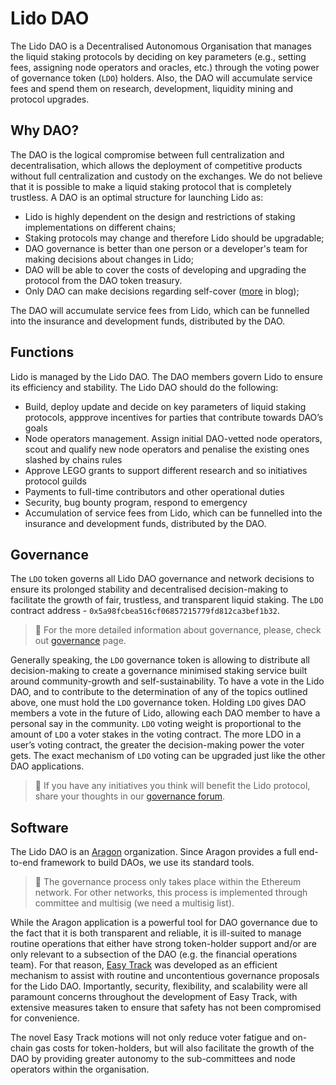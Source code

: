 # Lido DAO

The Lido DAO is a Decentralised Autonomous Organisation that manages the liquid staking protocols by deciding on key parameters (e.g., setting fees, assigning node operators and oracles, etc.) through the voting power of governance token (`LDO`) holders. Also, the DAO will accumulate service fees and spend them on research, development, liquidity mining and protocol upgrades. 

## Why DAO?

The DAO is the logical compromise between full centralization and decentralisation, which allows the deployment of competitive products without full centralization and custody on the exchanges. We do not believe that it is possible to make a liquid staking protocol that is completely trustless. A DAO is an optimal structure for launching Lido as:

- Lido is highly dependent on the design and restrictions of staking implementations on different chains; 
- Staking protocols may change and therefore Lido should be upgradable; 
- DAO governance is better than one person or a developer's team for making decisions about changes in Lido; 
- DAO will be able to cover the costs of developing and upgrading the protocol from the DAO token treasury. 
- Only DAO can make decisions regarding self-cover ([more](https://blog.lido.fi/offline-slashing-risks-are-self-cover-options-enough/) in blog);

The DAO will accumulate service fees from Lido, which can be funnelled into the insurance and development funds, distributed by the DAO.

## Functions

Lido is managed by the Lido DAO. The DAO members govern Lido to ensure its efficiency and stability. The Lido DAO should do the following:
- Build, deploy update and decide on key parameters of liquid staking protocols, appprove incentives for parties that contribute towards DAO’s goals
- Node operators management. Assign initial DAO-vetted node operators, scout and qualify new node operators and penalise the existing ones slashed by chains rules
- Approve LEGO grants to support different research and so initiatives protocol guilds
- Payments to full-time contributors and other operational duties
- Security, bug bounty program, respond to emergency
- Accumulation of service fees from Lido, which can be funnelled into the insurance and development funds, distributed by the DAO.


## Governance

The `LDO` token governs all Lido DAO governance and network decisions to ensure its prolonged stability and decentralised decision-making to facilitate the growth of fair, trustless, and transparent liquid staking.  The `LDO` contract address - `0x5a98fcbea516cf06857215779fd812ca3bef1b32`.

> 📝 For the more detailed information about governance, please, check out [governance](lido.fi/governance) page. 

Generally speaking, the `LDO` governance token is allowing to distribute all decision-making to create a governance minimised staking service built around community-growth and self-sustainability. To have a vote in the Lido DAO, and to contribute to the determination of any of the topics outlined above, one must hold the `LDO` governance token. Holding `LDO` gives DAO members a vote in the future of Lido, allowing each DAO member to have a personal say in the community. `LDO` voting weight is proportional to the amount of `LDO` a voter stakes in the voting contract. The more LDO in a user’s voting contract, the greater the decision-making power the voter gets. The exact mechanism of `LDO` voting can be upgraded just like the other DAO applications.

> 📝 If you have any initiatives you think will benefit the Lido protocol, share your thoughts in our [governance forum](research.lido.fi).

## Software

The Lido DAO is an [Aragon](https://aragon.org/dao) organization. Since Aragon provides a full end-to-end framework to build DAOs, we use its standard tools.

> 📝 The governance process only takes place within the Ethereum network. For other networks, this process is implemented through committee and multisig (we need a multisig list).

While the Aragon application is a powerful tool for DAO governance due to the fact that it is both transparent and reliable, it is ill-suited to manage routine operations that either have strong token-holder support and/or are only relevant to a subsection of the DAO (e.g. the financial operations team). For that reason, [Easy Track](https://easytrack.lido.fi/) was developed as an efficient mechanism to assist with routine and uncontentious governance proposals for the Lido DAO. Importantly, security, flexibility, and scalability were all paramount concerns throughout the development of Easy Track, with extensive measures taken to ensure that safety has not been compromised for convenience.

The novel Easy Track motions will not only reduce voter fatigue and on-chain gas costs for token-holders, but will also facilitate the growth of the DAO by providing greater autonomy to the sub-committees and node operators within the organisation.
